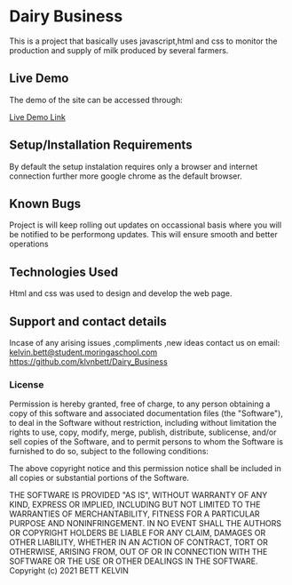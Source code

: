 # Dairy Business

This is a project that basically uses javascript,html and css to monitor the production and supply of milk
produced by several farmers.

## Live Demo
The demo of the site can be accessed through:

[Live Demo Link]( "https://klvnbett.github.io/Dairy_Business/")

## Setup/Installation Requirements
By default the setup instalation requires only a browser and internet connection further more google chrome as the default browser.
## Known Bugs
Project is will keep rolling out updates on occassional basis where you will be notified to be performong updates. This will ensure smooth and better operations
## Technologies Used
Html and css was used to design and develop the web page.

## Support and contact details
Incase of any arising issues ,compliments ,new ideas contact us on 
email: kelvin.bett@student.moringaschool.com 
https://github.com/klvnbett/Dairy_Business

### License

Permission is hereby granted, free of charge, to any person obtaining a copy
of this software and associated documentation files (the "Software"), to deal
in the Software without restriction, including without limitation the rights
to use, copy, modify, merge, publish, distribute, sublicense, and/or sell
copies of the Software, and to permit persons to whom the Software is
furnished to do so, subject to the following conditions:

The above copyright notice and this permission notice shall be included in all
copies or substantial portions of the Software.

THE SOFTWARE IS PROVIDED "AS IS", WITHOUT WARRANTY OF ANY KIND, EXPRESS OR
IMPLIED, INCLUDING BUT NOT LIMITED TO THE WARRANTIES OF MERCHANTABILITY,
FITNESS FOR A PARTICULAR PURPOSE AND NONINFRINGEMENT. IN NO EVENT SHALL THE
AUTHORS OR COPYRIGHT HOLDERS BE LIABLE FOR ANY CLAIM, DAMAGES OR OTHER
LIABILITY, WHETHER IN AN ACTION OF CONTRACT, TORT OR OTHERWISE, ARISING FROM,
OUT OF OR IN CONNECTION WITH THE SOFTWARE OR THE USE OR OTHER DEALINGS IN THE
SOFTWARE.
  Copyright (c) 2021 BETT KELVIN